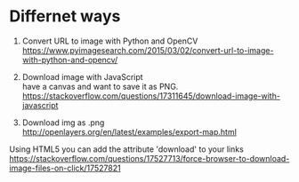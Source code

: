 # Differnet ways  

1. Convert URL to image with Python and OpenCV    
https://www.pyimagesearch.com/2015/03/02/convert-url-to-image-with-python-and-opencv/    

2. Download image with JavaScript  
have a canvas and want to save it as PNG.     
https://stackoverflow.com/questions/17311645/download-image-with-javascript    

3. Download img as .png   
http://openlayers.org/en/latest/examples/export-map.html  

Using HTML5 you can add the attribute 'download' to your links  
https://stackoverflow.com/questions/17527713/force-browser-to-download-image-files-on-click/17527821  
